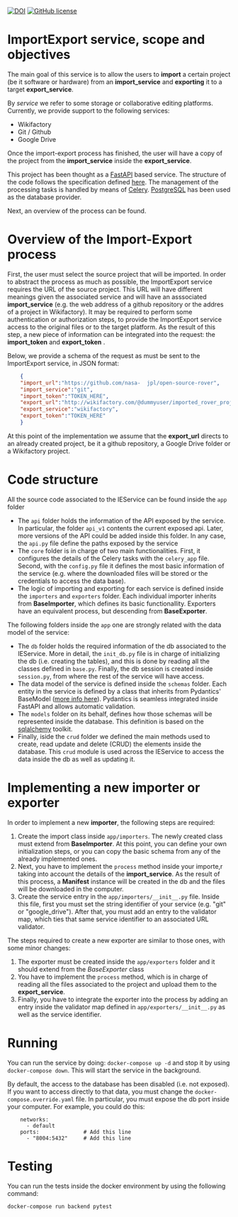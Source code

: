 [![DOI](https://zenodo.org/badge/374925324.svg)](https://zenodo.org/badge/latestdoi/374925324)
[![GitHub license](https://img.shields.io/github/license/OPEN-NEXT/import-export.svg?style=flat)](./LICENSE)

# ImportExport service, scope and objectives

The main goal of this service is to allow the users to **import** a certain project (be it software or hardware) from an **import_service** and  **exporting** it to a target **export_service**.

By *service* we refer to some storage or collaborative editing platforms. Currently, we provide support to the following services:

- Wikifactory
- Git / Github
- Google Drive
  
Once the import-export process has finished, the user will have a copy of the project from the **import_service** inside the **export_service**. 

This project has been thought as a [FastAPI](https://fastapi.tiangolo.com/) based service. The structure of the code follows the specification defined [here](https://fastapi.tiangolo.com/project-generation/). 
The management of the processing tasks is handled by means of [Celery](https://docs.celeryproject.org/en/stable/getting-started/introduction.html).
[PostgreSQL](https://www.postgresql.org/) has been used as the database provider.

Next, an overview of the process can be found.

# Overview of the Import-Export process

First, the user must select the source project that will be imported. 
In order to abstract the process as much as possible, the ImportExport service requires the URL of the source project. This URL will have different meanings given the associated service and will have an asssociated **import_service** (e.g. the web address of a github repository or the addres of a project in Wikifactory). 
It may be required to perform some authentication or authorization steps, to provide the ImportExport service access to the original files or to the target platform. As the result of this step, a new piece of information can be integrated into the request: the **import_token** and **export_token** .
 
Below, we provide a schema of the request as must be sent to the ImportExport service, in JSON format:

```JSON
	{
	"import_url":"https://github.com/nasa-	jpl/open-source-rover",
	"import_service":"git",
	"import_token":"TOKEN_HERE",
	"export_url":"http://wikifactory.com/@dummyuser/imported_rover_project",
	"export_service":"wikifactory",
	"export_token":"TOKEN_HERE"
	}
```

At this point of the implementation we assume that the **export_url** directs to an already created project, be it a github repository, a Google Drive folder or a Wikifactory project.

# Code structure

All the source code associated to the IEService can be found inside the `app` folder

- The `api` folder holds the information of the API exposed by the service. In particular, the folder `api_v1` contents the current exposed api. Later, more versions of the API could be added inside this folder. In any case, the `api.py` file define the paths exposed by the service 
- The `core` folder is in charge of two main functionalities. First, it configures the details of the Celery tasks with the `celery_app` file. Second, with the `config.py` file it defines the most basic information of the service (e.g. where the downloaded files will be stored or the credentials to access the data base). 
- The logic of importing and exporting for each service is defined inside the `importers` and `exporters` folder. Each individual importer inherits from **BaseImporter**, which defines its basic functionallity. Exporters have an equivalent process, but descending from **BaseExporter**.

The following folders inside the `app` one are strongly related with the data model of the service:

- The `db` folder holds the required information of the db associated to the IEService. More in detail, the `init_db.py` file is in charge of initializing the db (i.e. creating the tables), and this is done by reading all the classes defined in `base.py`. Finally, the db session is created inside `session.py`, from where the rest of the service will have access. 
- The data model of the service is defined inside the `schemas` folder. Each entity in the service is defined by a class that inherits from Pydantics' BaseModel ([more info here](https://pydantic-docs.helpmanual.io/usage/models/)). Pydantics is seamless integrated inside FastAPI and allows automatic validation.
- The `models` folder on its behalf, defines how those schemas will be represented inside the database. This definition is based on the [sqlalchemy](https://www.sqlalchemy.org/) toolkit.
- Finally, iside the `crud` folder we defined the main methods used to create, read update and delete (CRUD) the elements inside the database. This `crud` module is used across the IEService to access the data inside the db as well as updating it.

# Implementing a new importer or exporter

In order to implement a new **importer**, the following steps are required:

1. Create the import class inside  `app/importers`. The newly created class must extend from **BaseImporter**. At this point, you can define your own initialization steps, or you can copy the basic schema from any of the already implemented ones. 
2. Next, you have to implement the `process` method inside your importe,r taking into account the details of the **import_service**. As the result of this process, a **Manifest** instance will be created in the db and the files will be downloaded in the computer.
3. Create the service entry in the `app/importers/__init__.py` file. Inside this file, first you must set the string identifier of your service (e.g. "git" or "google_drive"). After that, you must add an entry to the validator map, which ties that same service identifier to an associated URL validator. 

The steps required to create a new exporter are similar to those ones, with some minor changes:

1. The exporter must be created inside the `app/exporters` folder and it should extend from the *BaseExporter* class
2. You have to implement the `process` method, which is in charge of reading all the files associated to the project and upload them to the **export_service**.
3. Finally, you have to integrate the exporter into the process by adding an entry inside the validator map defined in `app/exporters/__init__.py` as well as the service identifier.

# Running

You can run the service by doing: `docker-compose up -d` and stop it by using `docker-compose down`. This will start the service in the background.

By default, the access to the database has been disabled (i.e. not exposed). If you want to access directly to that data, you must change the `docker-compose.override.yaml` file. In particular, you must expose the db port inside your computer. For example, you could do this:

```
    networks:
      - default
    ports: 				# Add this line
      - "8004:5432"		# Add this line
```

# Testing

You can run the tests inside the docker environment by using the following command:

`docker-compose run backend pytest`
